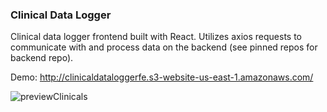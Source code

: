 ### Clinical Data Logger
Clinical data logger frontend built with React. Utilizes axios requests to communicate with and process data on the backend (see pinned repos for backend repo).

Demo: http://clinicaldataloggerfe.s3-website-us-east-1.amazonaws.com/

![previewClinicals](https://github.com/EthenThinkful/ClinicalDataLogger/assets/104235709/1bb9a610-19da-45fd-9d63-986ccc9dbae1)
